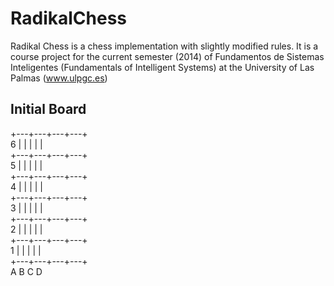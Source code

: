 RadikalChess
============

Radikal Chess is a chess implementation with slightly modified rules.
It is a course project for the current semester (2014) of Fundamentos de Sistemas Inteligentes (Fundamentals of Intelligent Systems) at the University of Las Palmas (www.ulpgc.es)

Initial Board
-------------

<span>   +---+---+---+---+</span><br/>
<span> 6 |   |   |   |   |</span><br/>
<span>   +---+---+---+---+</span><br/>
<span> 5 |   |   |   |   |</span><br/>
<span>   +---+---+---+---+</span><br/>
<span> 4 |   |   |   |   |</span><br/>
<span>   +---+---+---+---+</span><br/>
<span> 3 |   |   |   |   |</span><br/>
<span>   +---+---+---+---+</span><br/>
<span> 2 |   |   |   |   |</span><br/>
<span>   +---+---+---+---+</span><br/>
<span> 1 |   |   |   |   |</span><br/>
<span>   +---+---+---+---+</span><br/>
<span>     A   B   C   D  </span><br/>

